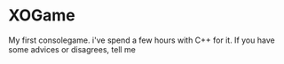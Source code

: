 # XOGame
My first consolegame. i've spend a few hours with C++ for it. If you have some advices or disagrees, tell me
